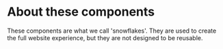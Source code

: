 # About these components

These components are what we call 'snowflakes'. They are used to create the full website experience, but they are not designed to be reusable.
